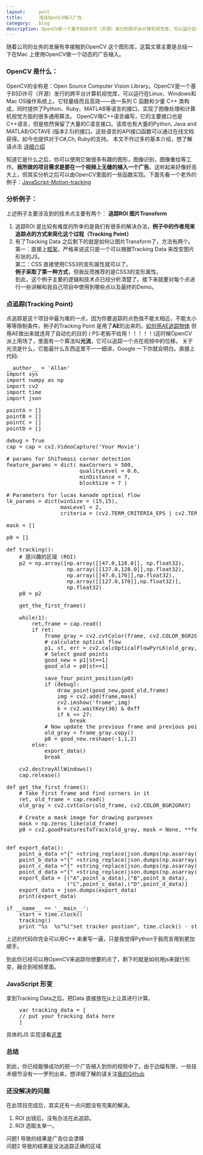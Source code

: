 ```yaml
---
layout:     post
title:      浅谈OpenCV植入广告
category:   blog
description: OpenCV是一个基于BSD许可（开源）发行的跨平台计算机视觉库，可以运行在Linux、Windows和Mac OS操作系统上。它轻量级而且高效——由一系列 C 函数和少量 C++ 类构成，同时提供了Python、Ruby、MATLAB等语言的接口，实现了图像处理和计算机视觉方面的很多通用算法。
---
```

随着公司的业务的发展有幸接触到OpenCV 这个图形库，这篇文章主要是总结一下在Mac 上使用OpenCV做一个动态的广告植入。

### OpenCV 是什么：
OpenCV的全称是：Open Source Computer Vision Library。OpenCV是一个基于BSD许可（开源）发行的跨平台计算机视觉库，可以运行在Linux、Windows和Mac OS操作系统上。它轻量级而且高效——由一系列 C 函数和少量 C++ 类构成，同时提供了Python、Ruby、MATLAB等语言的接口，实现了图像处理和计算机视觉方面的很多通用算法。
OpenCV用C++语言编写，它的主要接口也是C++语言，但是依然保留了大量的C语言接口。该库也有大量的Python, Java and MATLAB/OCTAVE (版本2.5)的接口。这些语言的API接口函数可以通过在线文档获得。如今也提供对于C#,Ch, Ruby的支持。 本文不作过多的基本介绍，想了解请点击 [详细介绍](http://baike.baidu.com/link?url=uXKQmm6cNEumNPt9Cbx-R4OWNro9jBvYMVGhIU5OhXdTyPcBDlaL2UThxRqjG2gGHKjIGAmymw_YhTXtLYc68q)

知道它是什么之后，你可以使用它做很多有趣的图形，图像识别，图像重绘等工作。**我所做的项目需求是要在一个视频上无缝的植入一个广告**。这听起来好像好高大上，但其实分析之后可以由OpenCV里面的一些函数实现。下面先看一个老外的例子：[JavaScript-Motion-tracking](http://www.soundstep.com/blog/2012/03/19/javascript-motion-tracking/)

### 分析例子：
上述例子主要涉及到的技术点主要有两个：
**追踪ROI**
**图片Transform**  

1. 追踪ROI 是比较有难度的所幸的是我们有很多的解决办法，**例子中的作者用来追踪点的方式来简化这个过程（Tracking  Point）**   
2. 有了Tracking Data 之后剩下的就是如何让图片Transform了，方法有两个。    
第一：直接上[框架](https://github.com/AllanChen/allanchen.github.io/blob/master/resource/perspective.js)，严格来说这只是一个可以根据Tracking Data 来改变图片形状的JS。   
第二：CSS 直接使用CSS3的变形属性就可以了。   
**例子采取了第一种方式**，但我反而推荐的是CSS3的变形属性。   
到此，这个例子主要的逻辑和技术点已经分析清楚了。接下来就要对每个点进行一些讲解和我自己项目中使用到哪些点以及最终的Demo。

### 点追踪(Tracking Point)
点追踪是这个项目中最为难的一点，因为你要追踪的点色值不能太相近，不能太小等等限制条件。例子的Tracking Point 是用了**AE**的出来的。[如何用AE追踪物体](https://helpx.adobe.com/after-effects/using/tracking-stabilizing-motion-cs5.html#motion_tracking_overview_and_resources) 但用AE做出来就违背了自动化的目的 ( PS:老板不给用！！！！！)这时候OpenCV派上用场了，里面有一个算法叫**光流**，它可以追踪一个点在视频中的位移。
关于光流是什么，它能最什么东西这里不一一细讲，Google 一下你就会明白。直接上代码:

<pre class="prettyprint">
__author__ = 'Allan'
import sys
import numpy as np
import cv2
import time
import json

pointA = []
pointB = []
pointC = []
pointD = []

debug = True
cap = cap = cv2.VideoCapture('Your Movie')

# params for ShiTomasi corner detection
feature_params = dict( maxCorners = 500,
                       qualityLevel = 0.6,
                       minDistance = 7,
                       blockSize = 7 )

# Parameters for lucas kanade optical flow
lk_params = dict(winSize = (15,15),
                 maxLevel = 2,
                 criteria = (cv2.TERM_CRITERIA_EPS | cv2.TERM_CRITERIA_COUNT, 10, 0.03))

mask = []

p0 = []

def tracking():
    # 感兴趣的区域 (ROI)
    p2 = np.array([np.array([[47.0,128.0]], np.float32),
                   np.array([[127.0,128.0]],np.float32),
                   np.array([[47.0,170]],np.float32),
                   np.array([[127.0,170]],np.float32)],
                   np.float32)
    p0 = p2

    get_the_first_frame()

    while(1):
        ret,frame = cap.read()
        if ret:
            frame_gray = cv2.cvtColor(frame, cv2.COLOR_BGR2GRAY)
            # calculate optical flow
            p1, st, err = cv2.calcOpticalFlowPyrLK(old_gray, frame_gray, p0, None, **lk_params)
            # Select good points
            good_new = p1[st==1]
            good_old = p0[st==1]

            save_four_point_position(p0)
            if (debug):
                draw_point(good_new,good_old,frame)
                img = cv2.add(frame,mask)
                cv2.imshow('frame',img)
                k = cv2.waitKey(30) & 0xff
                if k == 27:
                    break
            # Now update the previous frame and previous points
            old_gray = frame_gray.copy()
            p0 = good_new.reshape(-1,1,2)
        else:
            export_data()
            break

    cv2.destroyAllWindows()
    cap.release()

def get_the_first_frame():
    # Take first frame and find corners in it
    ret, old_frame = cap.read()
    old_gray = cv2.cvtColor(old_frame, cv2.COLOR_BGR2GRAY)

    # Create a mask image for drawing purposes
    mask = np.zeros_like(old_frame)
    p0 = cv2.goodFeaturesToTrack(old_gray, mask = None, **feature_params)
    

def export_data():
    point_a_data ="{" +string_replace(json.dumps(np.asarray(pointA).tolist()))+"}"
    point_b_data ="{" +string_replace(json.dumps(np.asarray(pointB).tolist()))+"}"
    point_c_data ="{" +string_replace(json.dumps(np.asarray(pointC).tolist()))+"}"
    point_d_data ="{" +string_replace(json.dumps(np.asarray(pointD).tolist()))+"}"
    export_data = [("A",point_a_data),("B",point_b_data),
                   ("C",point_c_data),("D",point_d_data)]
    export_data = json.dumps(export_data)
    print(export_data)

if __name__ == '__main__':
    start = time.clock()
    tracking()
    print "%s  %s"%("set_tracker_postion", time.clock() - start), "second"
</pre>

上述的代码你完全可以用C++ 来重写一遍，只是我觉得Python于我而言用到更加顺手。

到此你已经可以用OpenCV来追踪你想要的点了，剩下的就是如何用js来就行形变，融合到视频里面。

### JavaScript 形变
拿到Tracking Data之后，把Data 直接放在js上让其进行计算。
<pre class="prettyprint">
	var tracking_data = [
	// put your tracking data here
	]
</pre>
具体的JS 实现请看[这里](https://github.com/AllanChen/allanchen.github.io/blob/master/resource/app.js)

### 总结
到此，你已经能够成功的把一个广告植入到你的视频中了。由于边幅有限，一些技术细节没有一一罗列出来，想详细了解的请关注[我的Github](https://github.com/AllanChen/)

### 还没解决的问题
在此项目完成后，其实还有一点问题没有完美的解决。
1. ROI 出镜后，没有办法在此追踪。
2. ROI 选取太单一。

问题1 导致的结果是广告位会漂移   
问题2 导致的结果是没法追踪正确的区域
